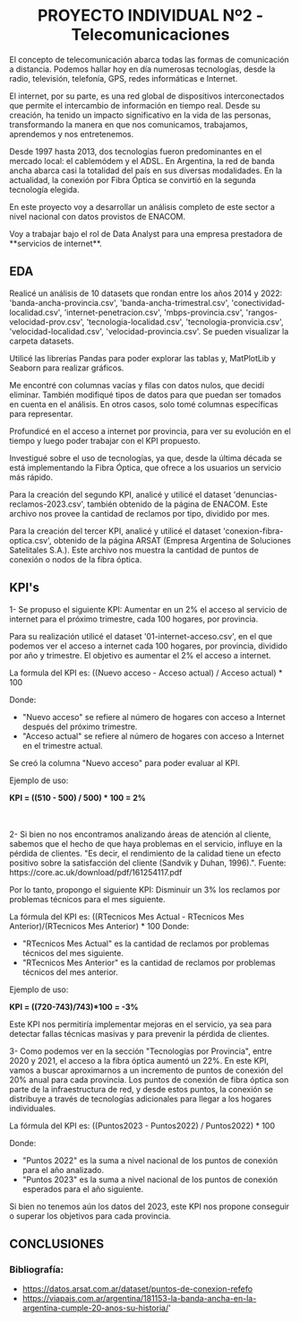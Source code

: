 <h1 align='center'>
 <b>PROYECTO INDIVIDUAL Nº2 - Telecomunicaciones</b>
</h1>
 
<div>
<p>El concepto de telecomunicación abarca todas las formas de comunicación a distancia. Podemos hallar hoy en día numerosas tecnologías, desde la radio, televisión, telefonía, GPS, redes informáticas e Internet.</p>
<p>El internet, por su parte, es una red global de dispositivos interconectados que permite el intercambio de información en tiempo real. Desde su creación, ha tenido un impacto significativo en la vida de las personas, transformando la manera en que nos comunicamos, trabajamos, aprendemos y nos entretenemos.</p>
<p>Desde 1997 hasta 2013, dos tecnologías fueron predominantes en el mercado local: el cablemódem y el ADSL. En Argentina, la red de banda ancha abarca casi la totalidad del país en sus diversas modalidades. En la actualidad, la conexión por Fibra Óptica se convirtió en la segunda tecnología elegida.</p>
</div>

<div>
<p>En este proyecto voy a desarrollar un análisis completo de este sector a nivel nacional con datos provistos de ENACOM.</p>
<p>Voy a trabajar bajo el rol de Data Analyst para una empresa prestadora de **servicios de internet**.</p>
</div>


<div>
<h2>EDA</h2>
<p>Realicé un análisis de 10 datasets que rondan entre los años 2014 y 2022: 'banda-ancha-provincia.csv', 'banda-ancha-trimestral.csv', 'conectividad-localidad.csv', 'internet-penetracion.csv', 'mbps-provincia.csv', 'rangos-velocidad-prov.csv', 'tecnologia-localidad.csv', 'tecnologia-pronvicia.csv', 'velocidad-localidad.csv', 'velocidad-provincia.csv'. Se pueden visualizar la carpeta datasets. <linkgit> </p>
<p>Utilicé las librerías Pandas para poder explorar las tablas y, MatPlotLib y Seaborn para realizar gráficos.</p>
<p>Me encontré con columnas vacías y filas con datos nulos, que decidí eliminar. También modifiqué tipos de datos para que puedan ser tomados en cuenta en el análisis. En otros casos, solo tomé columnas específicas para representar.</p>
<p>Profundicé en el acceso a internet por provincia, para ver su evolución en el tiempo y luego poder trabajar con el KPI propuesto.</p>
<p>Investigué sobre el uso de tecnologías, ya que, desde la última década se está implementando la Fibra Óptica, que ofrece a los usuarios un servicio más rápido.</p>
<p>Para la creación del segundo KPI, analicé y utilicé el dataset 'denuncias-reclamos-2023.csv', también obtenido de la página de ENACOM. Este archivo nos provee la cantidad de reclamos por tipo, dividido por mes.</p>
<p>Para la creación del tercer KPI, analicé y utilicé el dataset 'conexion-fibra-optica.csv', obtenido de la página ARSAT (Empresa Argentina de Soluciones Satelitales S.A.). Este archivo nos muestra la cantidad de puntos de conexión o nodos de la fibra óptica.</p>

<p></p>
</div>

<h2>KPI's</h2>
<div>
<p>1- Se propuso el siguiente KPI: Aumentar en un 2% el acceso al servicio de internet para el próximo trimestre, cada 100 hogares, por provincia.</p>
<p>Para su realización utilicé el dataset '01-internet-acceso.csv', en el que podemos ver el acceso a internet cada 100 hogares, por provincia, dividido por año y trimestre.
El objetivo es aumentar el 2% el acceso a internet. 

<p>La formula del KPI es: ((Nuevo acceso - Acceso actual) / Acceso actual) * 100 </p>
Donde:

- "Nuevo acceso" se refiere al número de hogares con acceso a Internet después del próximo trimestre.
- "Acceso actual" se refiere al número de hogares con acceso a Internet en el trimestre actual.
<p>Se creó la columna "Nuevo acceso" para poder evaluar al KPI.</p>

<p>Ejemplo de uso:</p>
<b>KPI = ((510 - 500) / 500) * 100 = 2%</b>
</div>
<br><br>
<div>
<p>2- Si bien no nos encontramos analizando áreas de atención al cliente, sabemos que el hecho de que haya problemas en el servicio, influye en la pérdida de clientes. "Es decir, el rendimiento de la calidad tiene un efecto positivo sobre la satisfacción del cliente
(Sandvik y Duhan, 1996).". Fuente: https://core.ac.uk/download/pdf/161254117.pdf</p>

<p>Por lo tanto, propongo el siguiente KPI: Disminuir un 3% los reclamos por problemas técnicos para el mes siguiente.</p>
La fórmula del KPI es: ((RTecnicos Mes Actual - RTecnicos Mes Anterior)/(RTecnicos Mes Anterior) * 100
Donde:

- "RTecnicos Mes Actual" es la cantidad de reclamos por problemas técnicos del mes siguiente. 
- "RTecnicos Mes Anterior" es la cantidad de reclamos por problemas técnicos del mes anterior.


<p>Ejemplo de uso:</p>
<b>KPI = ((720-743)/743)*100 = -3%</b>
<p>Este KPI nos permitiría implementar mejoras en el servicio, ya sea para detectar fallas técnicas masivas y para prevenir la pérdida de clientes.</p>
</div>

<p>3- Como podemos ver en la sección "Tecnologías por Provincia", entre 2020 y 2021, el acceso a la fibra óptica aumentó un 22%. En este KPI, vamos a buscar aproximarnos a un incremento de puntos de conexión del 20% anual para cada provincia. Los puntos de conexión de fibra óptica son parte de la infraestructura de red, y desde estos puntos, la conexión se distribuye a través de tecnologías adicionales para llegar a los hogares individuales.</p>

<p>La fórmula del KPI es: ((Puntos2023 - Puntos2022) / Puntos2022) * 100</p>
Donde:

- "Puntos 2022" es la suma a nivel nacional de los puntos de conexión para el año analizado.
- "Puntos 2023" es la suma a nivel nacional de los puntos de conexión esperados para el año siguiente.

<p>Si bien no tenemos aún los datos del 2023, este KPI nos propone conseguir o superar los objetivos para cada provincia.</p>

<h2>CONCLUSIONES</h2>

<h3>Bibliografía:</h3>
<p>

- https://datos.arsat.com.ar/dataset/puntos-de-conexion-refefo 
- https://viapais.com.ar/argentina/181153-la-banda-ancha-en-la-argentina-cumple-20-anos-su-historia/'
</p>